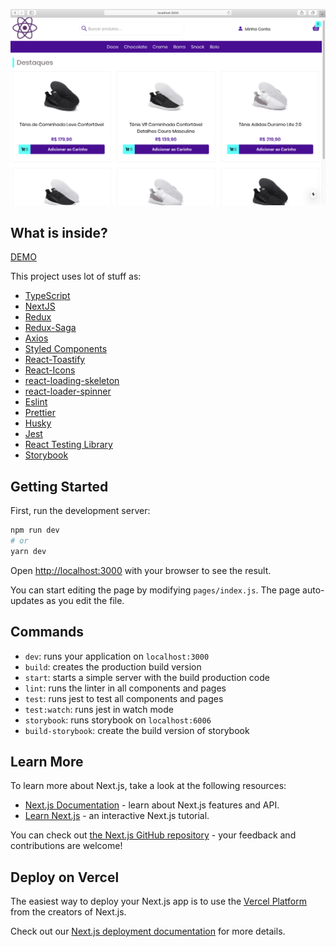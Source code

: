 ![Ecommerce Nextjs APP](https://raw.githubusercontent.com/fabionascimento1/ecommece-nextjs-app/master/public/img/ScreenShot.png)

## What is inside?

[DEMO](https://ecommece-nextjs-app.vercel.app/)

This project uses lot of stuff as:

- [TypeScript](https://www.typescriptlang.org/)
- [NextJS](https://nextjs.org/)
- [Redux](https://redux.js.org/)
- [Redux-Saga](https://redux-saga.js.org/)
- [Axios](https://github.com/axios/axios)
- [Styled Components](https://styled-components.com/)
- [React-Toastify](https://github.com/fkhadra/react-toastify)
- [React-Icons](https://react-icons.github.io/react-icons/)
- [react-loading-skeleton](https://www.npmjs.com/package/react-loading-skeleton)
- [react-loader-spinner](https://www.npmjs.com/package/react-loader-spinner)
- [Eslint](https://eslint.org/)
- [Prettier](https://prettier.io/)
- [Husky](https://github.com/typicode/husky)
- [Jest](https://jestjs.io/)
- [React Testing Library](https://testing-library.com/docs/react-testing-library/intro)
- [Storybook](https://storybook.js.org/)

## Getting Started

First, run the development server:

```bash
npm run dev
# or
yarn dev
```

Open [http://localhost:3000](http://localhost:3000) with your browser to see the result.

You can start editing the page by modifying `pages/index.js`. The page auto-updates as you edit the file.

## Commands

- `dev`: runs your application on `localhost:3000`
- `build`: creates the production build version
- `start`: starts a simple server with the build production code
- `lint`: runs the linter in all components and pages
- `test`: runs jest to test all components and pages
- `test:watch`: runs jest in watch mode
- `storybook`: runs storybook on `localhost:6006`
- `build-storybook`: create the build version of storybook

## Learn More

To learn more about Next.js, take a look at the following resources:

- [Next.js Documentation](https://nextjs.org/docs) - learn about Next.js features and API.
- [Learn Next.js](https://nextjs.org/learn) - an interactive Next.js tutorial.

You can check out [the Next.js GitHub repository](https://github.com/vercel/next.js/) - your feedback and contributions are welcome!

## Deploy on Vercel

The easiest way to deploy your Next.js app is to use the [Vercel Platform](https://vercel.com/import?utm_medium=default-template&filter=next.js&utm_source=create-next-app&utm_campaign=create-next-app-readme) from the creators of Next.js.

Check out our [Next.js deployment documentation](https://nextjs.org/docs/deployment) for more details.
